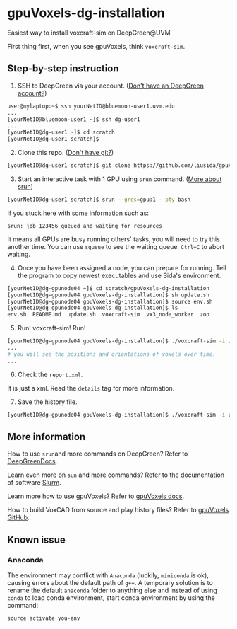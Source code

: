 # gpuVoxels-dg-installation
Easiest way to install voxcraft-sim on DeepGreen@UVM

First thing first, when you see gpuVoxels, think `voxcraft-sim`.

## Step-by-step instruction

1. SSH to DeepGreen via your account. ([Don't have an DeepGreen account?](https://www.uvm.edu/vacc/request-account))

```bash
user@mylaptop:~$ ssh yourNetID@bluemoon-user1.uvm.edu
...
[yourNetID@bluemoon-user1 ~]$ ssh dg-user1
...
[yourNetID@dg-user1 ~]$ cd scratch
[yourNetID@dg-user1 scratch]$ 
```

2. Clone this repo. ([Don't have git?](https://git-scm.com/book/en/v2/Getting-Started-Installing-Git))

```bash
[yourNetID@dg-user1 scratch]$ git clone https://github.com/liusida/gpuVoxels-dg-installation.git
```

3. Start an interactive task with 1 GPU using `srun` command. ([More about srun](https://slurm.schedmd.com/srun.html))

```bash
[yourNetID@dg-user1 scratch]$ srun --gres=gpu:1 --pty bash
```

If you stuck here with some information such as:
```
srun: job 123456 queued and waiting for resources
```
It means all GPUs are busy running others' tasks, you will need to try this another time. You can use `squeue` to see the waiting queue. `Ctrl+C` to abort waiting.

4. Once you have been assigned a node, you can prepare for running. Tell the program to copy newest executables and use Sida's environment.

```bash
[yourNetID@dg-gpunode04 ~]$ cd scratch/gpuVoxels-dg-installation
[yourNetID@dg-gpunode04 gpuVoxels-dg-installation]$ sh update.sh
[yourNetID@dg-gpunode04 gpuVoxels-dg-installation]$ source env.sh
[yourNetID@dg-gpunode04 gpuVoxels-dg-installation]$ ls
env.sh  README.md  update.sh  voxcraft-sim  vx3_node_worker  zoo
```

5. Run! voxcraft-sim! Run!

```bash
[yourNetID@dg-gpunode04 gpuVoxels-dg-installation]$ ./voxcraft-sim -i zoo/basic/ -o report.xml -f
...
# you will see the positions and orientations of voxels over time.
...
```

6. Check the `report.xml`.

It is just a xml. Read the `details` tag for more information.

7. Save the history file.

```bash
[yourNetID@dg-gpunode04 gpuVoxels-dg-installation]$ ./voxcraft-sim -i zoo/basic/ > a.history
```

## More information

How to use `srun`and more commands on DeepGreen? Refer to [DeepGreenDocs](https://wiki.uvm.edu/w/DeepGreenDocs).

Learn even more on `sun` and more commands? Refer to the documentation of software [Slurm](https://slurm.schedmd.com/srun.html).

Learn more how to use gpuVoxels? Refer to [gpuVoxels docs](https://gpuvoxels.readthedocs.io/en/docs/).

How to build VoxCAD from source and play history files? Refer to [gpuVoxels GitHub](https://github.com/liusida/gpuVoxels).

## Known issue

### Anaconda

The environment may conflict with `Anaconda` (luckily, `miniconda` is ok), causing errors about the default path of `g++`. A temporary solution is to rename the default `anaconda` folder to anything else and instead of using `conda` to load conda environment, start conda environment by using the command: 
```
source activate you-env
```
